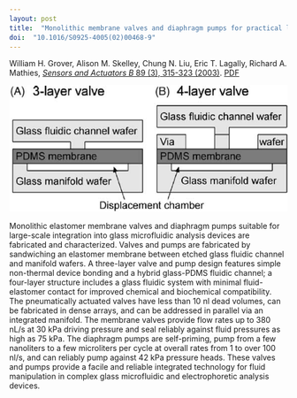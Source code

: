 ```yaml
---
layout: post
title:  "Monolithic membrane valves and diaphragm pumps for practical large-scale integration into glass microfluidic devices"
doi:  "10.1016/S0925-4005(02)00468-9"
---
```


William H. Grover, Alison M. Skelley, Chung N. Liu, Eric T. Lagally, Richard A. Mathies, [*Sensors and Actuators B* 89 (3), 315-323 (2003)](http://www.sciencedirect.com/science/article/pii/S0925400502004689).  [PDF](/assets/monolithic-membrane-valves.pdf)

<img src="/assets/monolithic-membrane-valves.png">

Monolithic elastomer membrane valves and diaphragm pumps suitable for large-scale integration into glass microfluidic analysis devices are fabricated and characterized. Valves and pumps are fabricated by sandwiching an elastomer membrane between etched glass fluidic channel and manifold wafers. A three-layer valve and pump design features simple non-thermal device bonding and a hybrid glass-PDMS fluidic channel; a four-layer structure includes a glass fluidic system with minimal fluid-elastomer contact for improved chemical and biochemical compatibility. The pneumatically actuated valves have less than 10 nl dead volumes, can be fabricated in dense arrays, and can be addressed in parallel via an integrated manifold. The membrane valves provide flow rates up to 380 nL/s at 30 kPa driving pressure and seal reliably against fluid pressures as high as 75 kPa. The diaphragm pumps are self-priming, pump from a few nanoliters to a few microliters per cycle at overall rates from 1 to over 100 nl/s, and can reliably pump against 42 kPa pressure heads. These valves and pumps provide a facile and reliable integrated technology for fluid manipulation in complex glass microfluidic and electrophoretic analysis devices.

